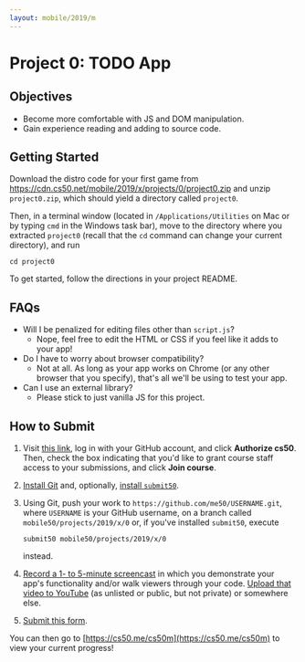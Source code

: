 ```yaml
---
layout: mobile/2019/m
---
```


# Project 0: TODO App

## Objectives

* Become more comfortable with JS and DOM manipulation.
* Gain experience reading and adding to source code.

## Getting Started

Download the distro code for your first game from <https://cdn.cs50.net/mobile/2019/x/projects/0/project0.zip> and unzip `project0.zip`, which should yield a directory called `project0`.

Then, in a terminal window (located in `/Applications/Utilities` on Mac or by typing
`cmd` in the Windows task bar), move to the directory where you extracted `project0`
(recall that the `cd` command can change your current directory), and run

```
cd project0
```

To get started, follow the directions in your project README.

## FAQs

- Will I be penalized for editing files other than `script.js`?
  - Nope, feel free to edit the HTML or CSS if you feel like it adds to your app!
- Do I have to worry about browser compatibility?
  - Not at all. As long as your app works on Chrome (or any other browser that you
  specify), that's all we'll be using to test your app.
- Can I use an external library?
  - Please stick to just vanilla JS for this project.

## How to Submit

1. Visit [this link](https://submit.cs50.io/invites/107c19b133014e90b0c379f4107794e8), log in with your GitHub account, and click **Authorize cs50**. Then, check the box indicating that you'd like to grant course staff access to your submissions, and click **Join course**.
1. [Install Git](https://git-scm.com/downloads) and, optionally, [install `submit50`](https://cs50.readthedocs.io/submit50/).
1. Using Git, push your work to `https://github.com/me50/USERNAME.git`, where `USERNAME` is your GitHub username, on a branch called `mobile50/projects/2019/x/0` or, if you've installed `submit50`, execute

   ```
   submit50 mobile50/projects/2019/x/0
   ```

   instead.
1. [Record a 1- to 5-minute screencast](https://www.howtogeek.com/205742/how-to-record-your-windows-mac-linux-android-or-ios-screen/) in which you demonstrate your app's functionality and/or walk viewers through your code. [Upload that video to YouTube](https://www.youtube.com/upload) (as unlisted or public, but not private) or somewhere else.
1. [Submit this form](https://forms.cs50.io/b92d65c7-6dd0-40d3-93a8-75cc12cf2aed).

You can then go to [https://cs50.me/cs50m](https://cs50.me/cs50m) to view your current progress!
